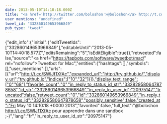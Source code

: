 ```yaml
---
date: 2013-05-10T14:10:18.000Z
title: "<a href='http://twitter.com/boloshon'>@boloshon</a> http://t.co/SWlJf1XfAc pour apprendre dans une sandbox ;-)″"
user_mentions: "undefined"
tweet_id: "332860149653966849"
pub_type: "tweet"
---
```

{"edit_info":{"initial":{"editTweetIds":["332860149653966849"],"editableUntil":"2013-05-10T14:40:18.577Z","editsRemaining":"5","isEditEligible":true}},"retweeted":false,"source":"<a href=\"https://tapbots.com/software/tweetbot/mac\" rel=\"nofollow\">Tweetbot for Mac</a>","entities":{"hashtags":[],"symbols":[],"user_mentions":[],"urls":[{"url":"http://t.co/SWlJf1XfAc","expanded_url":"http://try.github.io/","display_url":"try.github.io","indices":["10","32"]}]},"display_text_range":["0","68"],"favorite_count":"0","in_reply_to_status_id_str":"332829580647878658","id_str":"332860149653966849","in_reply_to_user_id":"20975147","truncated":false,"retweet_count":"0","id":"332860149653966849","in_reply_to_status_id":"332829580647878658","possibly_sensitive":false,"created_at":"Fri May 10 14:10:18 +0000 2013","favorited":false,"full_text":"@boloshon http://t.co/SWlJf1XfAc pour apprendre dans une sandbox ;-)","lang":"fr","in_reply_to_user_id_str":"20975147"}

